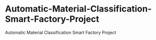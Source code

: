 # Automatic-Material-Classification-Smart-Factory-Project
Automatic Material Classification Smart Factory Project
